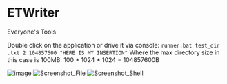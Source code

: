 # ETWriter
Everyone's Tools

Double click on the application or drive it via console:
`
runner.bat test_dir .txt 2 104857600 "HERE IS MY INSERTION"
`
Where the max directory size in this case is 100MB:
100 * 1024 * 1024 = 104857600B

![image](https://github.com/STashakkori/ETWriter/assets/4257899/fc20e5fa-d960-464b-abe6-9a40b2e36608)
![Screenshot_File](https://github.com/STashakkori/ETWriter/assets/4257899/cac5f1b2-9ac8-4d85-a291-5791e88fab1c)
![Screenshot_Shell](https://github.com/STashakkori/ETWriter/assets/4257899/47188ca2-e9eb-43d4-8132-ccfe6e1c979a)

